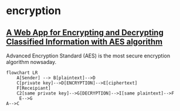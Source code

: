 # encryption
## [A Web App for Encrypting and Decrypting Classified Information with AES algorithm](https://kietpawpan.github.io/encryption)

Advanced Encryption Standard (AES) is the most secure encryption algorithm nowsaday.
```mermaid
flowchart LR
    A[Sender] --> B[plaintext]-->D
    C[private key]-->D[ENCRYPTION]-->E[ciphertext]
    F[Receipiant]
    C2[same private key]-->G[DECRYPTION]-->I[same plaintext]-->F
     E-->G
A-->C
```
